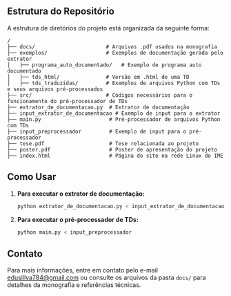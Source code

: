 ## Estrutura do Repositório

A estrutura de diretórios do projeto está organizada da seguinte forma:

```plaintext
/
├── docs/                       # Arquivos .pdf usados na monografia
├── exemplos/                   # Exemplos de documentação gerada pelo extrator
│   ├── programa_auto_documentado/   # Exemplo de programa auto documentado
│   ├── tds_html/               # Versão em .html de uma TD
│   ├── tds_traduzidas/         # Exemplos de arquivos Python com TDs e seus arquivos pré-processados
├── src/                        # Códigos necessários para o funcionamento do pré-processador de TDs
├── extrator_de_documentacao.py  # Extrator de documentação
├── input_extrator_de_documentacao # Exemplo de input para o extrator
├── main.py                      # Pré-processador de arquivos Python com TDs
├── input_preprocessador         # Exemplo de input para o pré-processador
├── tese.pdf                     # Tese relacionada ao projeto
├── poster.pdf                   # Poster de apresentação do projeto
├── index.html                   # Página do site na rede Linux do IME
```

## Como Usar

1. **Para executar o extrator de documentação:**
   ```sh
   python extrator_de_documentacao.py < input_extrator_de_documentacao
   ```

2. **Para executar o pré-processador de TDs:**
   ```sh
   python main.py < input_preprocessador
   ```

## Contato

Para mais informações, entre em contato pelo e-mail [edusillva784@gmail.com](mailto:edusillva784@gmail.com) ou consulte os arquivos da pasta `docs/` para detalhes da monografia e referências técnicas.
```

